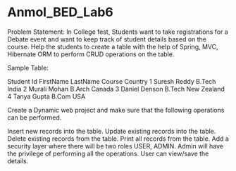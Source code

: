 # Anmol_BED_Lab6

Problem Statement: 
In College fest, Students want to take registrations for a Debate event and want to keep track of student details based on the course.
Help the students to create a table with the help of Spring, MVC, Hibernate ORM to perform CRUD operations on the table.

Sample Table: 

Student Id	FirstName	LastName	Course	Country
1	          Suresh	  Reddy	    B.Tech	India
2          	Murali  	Mohan    	B.Arch	Canada
3	          Daniel	  Denson	  B.Tech	New Zealand
4          	Tanya	    Gupta    	B.Com  	USA

Create a Dynamic web project and make sure that the following operations can be performed.

Insert new records into the table.
Update existing records into the table.
Delete existing records from the table.
Print all records from the table.
Add a security layer where there will be two roles USER, ADMIN.
Admin will have the privilege of performing all the operations.
User can view/save the details.
